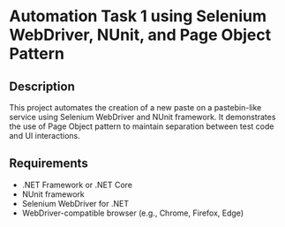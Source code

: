 # Automation Task 1 using Selenium WebDriver, NUnit, and Page Object Pattern

## Description
This project automates the creation of a new paste on a pastebin-like service using Selenium WebDriver and NUnit framework. It demonstrates the use of Page Object pattern to maintain separation between test code and UI interactions.

## Requirements
- .NET Framework or .NET Core
- NUnit framework
- Selenium WebDriver for .NET
- WebDriver-compatible browser (e.g., Chrome, Firefox, Edge)